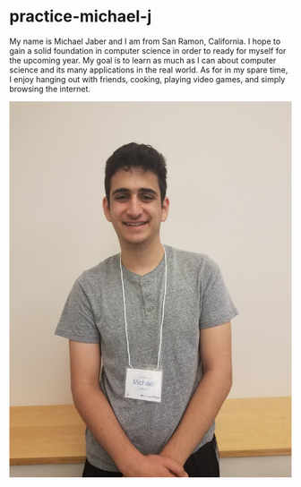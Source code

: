 # practice-michael-j

My name is Michael Jaber and I am from San Ramon, California. I hope to gain a solid foundation in computer science in order to ready for myself for the upcoming year. My goal is to learn as much as I can about computer science and its many applications in the real world. As for in my spare time, I enjoy hanging out with friends, cooking, playing video games, and simply browsing the internet. 

![me](michael-j.jpg)
